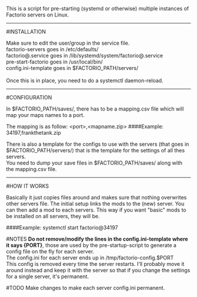 This is a script for pre-starting (systemd or otherwise) multiple instances of Factorio servers on Linux.

----
#INSTALLATION

Make sure to edit the user/group in the service file.
<br>
factorio-servers goes in /etc/defaults/<br>
factorio@.service goes in /lib/systemd/system/factorio@.service<br>
pre-start-factorio goes in /usr/local/bin/<br>
config.ini-template goes in $FACTORIO_PATH/servers/<br>
<br>
Once this is in place, you need to do a systemctl daemon-reload.

----
#CONFIGURATION

In $FACTORIO_PATH/saves/, there has to be a mapping.csv file which will map your maps names to a port.

The mapping is as follow: \<port\>,\<mapname.zip\>
####Example: 34197,frankthetank.zip

There is also a template for the configs to use with the servers (that goes in $FACTORIO_PATH/servers/) that is the template for the settings of all thes servers.<br>
You need to dump your save files in $FACTORIO_PATH/saves/ along with the mapping.csv file.

----
#HOW IT WORKS

Basically it just copies files around and makes sure that nothing overwrites other servers file. The initial setup links the mods to the (new) server. You can then add a mod to each servers. This way if you want "basic" mods to be installed on all servers, they will be.

####Example: systemctl start factorio@34197

#NOTES
**Do not remove/modify the lines in the config.ini-template where it says {PORT}**, those are used by the pre-startup-script to generate a config file on the fly for each server.<br>
The config.ini for each server ends up in /tmp/factorio-config.$PORT<br>
This config is removed every time the server restarts. I'll probably move it around instead and keep it with the server so that if you change the settings for a single server, it's permanent.

#TODO
Make changes to make each server config.ini permanent.

